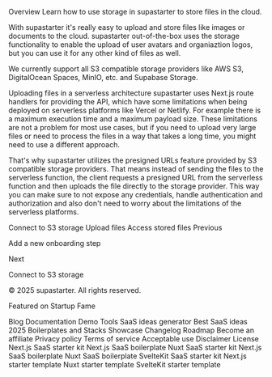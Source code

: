 Overview
Learn how to use storage in supastarter to store files in the cloud.

With supastarter it's really easy to upload and store files like images or documents to the cloud. supastarter out-of-the-box uses the storage functionality to enable the upload of user avatars and organiaztion logos, but you can use it for any other kind of files as well.

We currently support all S3 compatible storage providers like AWS S3, DigitalOcean Spaces, MinIO, etc. and Supabase Storage.

Uploading files in a serverless architecture
supastarter uses Next.js route handlers for providing the API, which have some limitations when being deployed on serverless platforms like Vercel or Netlify. For example there is a maximum execution time and a maximum payload size. These limitations are not a problem for most use cases, but if you need to upload very large files or need to process the files in a way that takes a long time, you might need to use a different approach.

That's why supastarter utilizes the presigned URLs feature provided by S3 compatible storage providers. That means instead of sending the files to the serverless function, the client requests a presigned URL from the serverless function and then uploads the file directly to the storage provider. This way you can make sure to not expose any credentials, handle authentication and authorization and also don't need to worry about the limitations of the serverless platforms.

Connect to S3 storage
Upload files
Access stored files
Previous

Add a new onboarding step

Next

Connect to S3 storage

© 2025 supastarter. All rights reserved.

Featured on Startup Fame



Blog
Documentation
Demo
Tools
SaaS ideas generator
Best SaaS ideas 2025
Boilerplates and Stacks
Showcase
Changelog
Roadmap
Become an affiliate
Privacy policy
Terms of service
Acceptable use
Disclaimer
License
Next.js SaaS starter kit
Next.js SaaS boilerplate
Nuxt SaaS starter kit
Next.js SaaS boilerplate
Nuxt SaaS boilerplate
SvelteKit SaaS starter kit
Next.js starter template
Nuxt starter template
SvelteKit starter template


